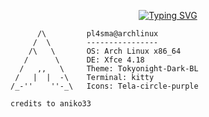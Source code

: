 <div align="center">
 
[![Typing SVG](https://readme-typing-svg.demolab.com?font=JetBrains+Mono&size=30&duration=4000&pause=200&color=A214FF&center=true&random=false&width=435&lines=This+is+Pl4sma;Busy+with+red+training;Learning+metasploit;programmer+in+python)](https://git.io/typing-svg)

</div>

```
      /\         pl4sma@archlinux 
     /  \        ---------------- 
    /\   \       OS: Arch Linux x86_64 
   /      \      DE: Xfce 4.18 
  /   ,,   \     Theme: Tokyonight-Dark-BL
 /   |  |  -\    Terminal: kitty
/_-''    ''-_\   Icons: Tela-circle-purple 
```
```
credits to aniko33
```
